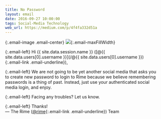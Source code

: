 ```yaml
---
title: No Password
layout: email
date: 2016-09-27 10:00:00
tags: Social-Media Technology
web_url: https://medium.com/p/4f4fa332d51a
---
```


{:.email-image .email-center}
![](/assets/email/12-tag-cloud-password.png){:.email-maxFillWidth}

{:.email-left}
Hi {{ site.data.session.name }} ([@{{ site.data.users[0].username }}](/@{{ site.data.users[0].username }}){:.email-link .email-underline}),

{:.email-left}
We are not going to be yet another social media that asks you to create new password to login to Rime because we believe remembering passwords is a thing of past. Instead, just use your authenticated social media login, and enjoy.

{:.email-left}
Facing any troubles? Let us know.

{:.email-left}
Thanks!<br>
— The Rime ([@rime](/@rime){:.email-link .email-underline}) Team